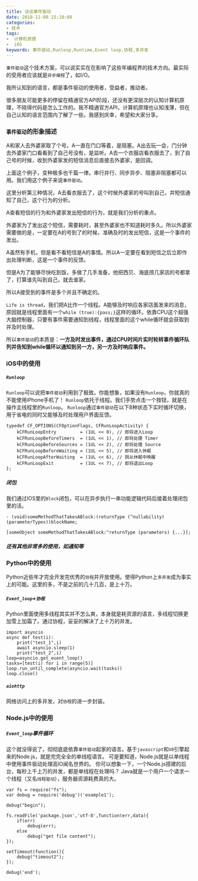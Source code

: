 ```yaml
---
title: 谈谈事件驱动
date: 2018-11-08 15:10:08
categories:
- 技术
tags:
-  计算机原理
-  iOS
keywords: 事件驱动,Runloop,Runtime,Event loop,协程,多并发
---
```


`事件驱动`这个技术方案，可以说实实在在影响了这些年编程界的技术方向。最实际的受用者应该就是`异步编程`了，如I/O。

我所认知到的语言，都是事件驱动的使用者，受益者，推动者。

<!-- more -->

很多朋友可能更多的停留在精通官方API阶段，还没有更深层次的认知计算机原理，不晓得代码是怎么工作的。我不精通官方API，计算机原理也认知浅薄，但在自己认知的语言范围内了解了一些。我感到庆幸，希望和大家分享。

### `事件驱动`的形象描述

A和家人去外婆家取了个号。A一直在门口等着，是阻塞。A出去玩一会，门分钟去外婆家门口看看到了自己号没有，是监听。A去一个衣服店看衣服去了，到了自己号的时候，收到外婆家发的短信消息后直接去外婆家，是回调。

上面这个例子，变种极多也千篇一律。串行并行、同步异步、阻塞非阻塞都可以用。我们用这个例子来说`事件驱动`。

这里分析第三种情况，A去看衣服去了，这个时候外婆家的号叫到自己，并短信通知了自己，这个行为的分析。

A查看短信的行为和外婆家发出短信的行为，就是我们分析的重点。

外婆家为了发出这个短信，需要耗时，甚至外婆家也不知道耗时多久。所以外婆家需要做的是，一定要在A的号到了的时候，准确及时的发出短信，这是一个事件的发出。

A虽然有手机，但是看不看短信是A的事情。所以A一定要在看到短信之后立即作出处理判断，这是一个事件的反馈。

但是A为了能够尽快吃到饭，多做了几手准备，他把西贝、海底捞几家店的号都拿了，打算谁先叫到自己，就去谁家。

所以A接受到的事件是多个并且不确定的。

`Life is thread`，我们把A比作一个线程。A能够及时响应各家店面发来的消息，原因就是线程里面有一个`while (true):{pass;}`这样的循环。依靠CPU这个超强大脑控制器，只要有事件需要通知到线程，线程里面的这个while循环就会获取到并及时处理。
    
所以`事件驱动`的本质是：**一方及时发出事件，通过CPU时间片实时轮转事件循环队列并告知到while循环以通知到另一方，另一方及时响应事件。**

### iOS中的使用
##### `Runloop`
`Runloop`可以说把`事件驱动`利用到了极致。你能想象，如果没有`Runloop`，你就真的不能使用iPhone手机了！
`Runloop`依托于线程。我们手势点击一个按钮，就是在操作主线程里的`Runloop`。
`Runloop`通过`事件驱动`在以下8种状态下实时循环切换，用于省电的同时又能够及时处理用户界面反馈。
```
typedef CF_OPTIONS(CFOptionFlags, CFRunLoopActivity) {
    kCFRunLoopEntry         = (1UL << 0), // 即将进入Loop
    kCFRunLoopBeforeTimers  = (1UL << 1), // 即将处理 Timer
    kCFRunLoopBeforeSources = (1UL << 2), // 即将处理 Source
    kCFRunLoopBeforeWaiting = (1UL << 5), // 即将进入休眠
    kCFRunLoopAfterWaiting  = (1UL << 6), // 刚从休眠中唤醒
    kCFRunLoopExit          = (1UL << 7), // 即将退出Loop
};
```
##### 闭包
我们通过IOS里的`Block`闭包，可以在异步执行一串功能逻辑代码后接着处理闭包里的活。
```
- (void)someMethodThatTakesABlock:(returnType (^nullability)(parameterTypes))blockName;
```
```
[someObject someMethodThatTakesABlock:^returnType (parameters) {...}];
```
##### 还有其他非常多的使用，如通知等

### Python中的使用
Python近些年才完全开发完优秀的`协程`并开放使用。使得Python上`多并发`成为事实上的可能。这里的多，不是之前的几十几百，是上十万。
##### `Event_loop`+`协程`
Python里面使用多线程其实并不怎么爽，本身就是耗资源的语言，多线程切换更加雪上加霜了。通过协程，妥妥的解决了上十万的并发。
```
import asyncio
async def test(i):
	print("test_1",i)
	await asyncio.sleep(1)
	print("test_2",i)
loop=asyncio.get_event_loop()
tasks=[test(i) for i in range(5)]
loop.run_until_complete(asyncio.wait(tasks))
loop.close()
```
##### `aiohttp`
网络访问上的多并发，对`协程`的进一步封装。

### Node.js中的使用
##### `Event_loop`事件循环
这个就没得说了，彻彻底底依靠`事件驱动`起家的语言。基于`javascript`和`V8`引擎起来的Node.js，就是完完全全的单线程语言。
可是要知道，Node.js就是以单线程中使用事件驱动处理高IO闻名世界的。
你可以想象一下，一个Node.js搭建的后台，每秒上千上万的并发，都是单线程在处理吗？
Java就是一个用户一个请求一个线程（又名`线程驱动`），服务器资源耗费真的大。
```
var fs = require("fs");
var debug = require('debug')('example1');

debug("begin");

fs.readFile('package.json','utf-8',function(err,data){
    if(err)  
        debug(err);
    else
        debug("get file content");
});

setTimeout(function(){
    debug("timeout2");
});

debug('end');

```
